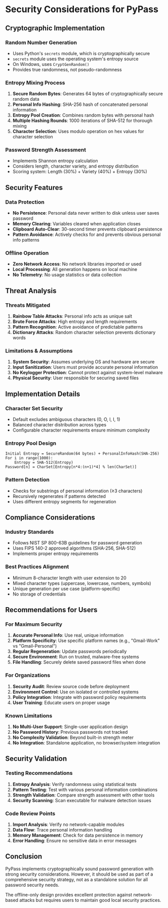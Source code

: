 # Security Considerations for PyPass

## Cryptographic Implementation

### Random Number Generation
- Uses Python's `secrets` module, which is cryptographically secure
- `secrets` module uses the operating system's entropy source
- On Windows, uses `CryptGenRandom()`
- Provides true randomness, not pseudo-randomness

### Entropy Mixing Process
1. **Secure Random Bytes**: Generates 64 bytes of cryptographically secure random data
2. **Personal Info Hashing**: SHA-256 hash of concatenated personal information
3. **Entropy Pool Creation**: Combines random bytes with personal hash
4. **Multiple Hashing Rounds**: 1000 iterations of SHA-512 for thorough mixing
5. **Character Selection**: Uses modulo operation on hex values for character selection

### Password Strength Assessment
- Implements Shannon entropy calculation
- Considers length, character variety, and entropy distribution
- Scoring system: Length (30%) + Variety (40%) + Entropy (30%)

## Security Features

### Data Protection
- **No Persistence**: Personal data never written to disk unless user saves password
- **Memory Clearing**: Variables cleared when application closes
- **Clipboard Auto-Clear**: 30-second timer prevents clipboard persistence
- **Pattern Avoidance**: Actively checks for and prevents obvious personal info patterns

### Offline Operation
- **Zero Network Access**: No network libraries imported or used
- **Local Processing**: All generation happens on local machine
- **No Telemetry**: No usage statistics or data collection

## Threat Analysis

### Threats Mitigated
1. **Rainbow Table Attacks**: Personal info acts as unique salt
2. **Brute Force Attacks**: High entropy and length requirements
3. **Pattern Recognition**: Active avoidance of predictable patterns
4. **Dictionary Attacks**: Random character selection prevents dictionary words

### Limitations & Assumptions
1. **System Security**: Assumes underlying OS and hardware are secure
2. **Input Sanitization**: Users must provide accurate personal information
3. **No Keylogger Protection**: Cannot protect against system-level malware
4. **Physical Security**: User responsible for securing saved files

## Implementation Details

### Character Set Security
- Default excludes ambiguous characters (0, O, l, I, 1)
- Balanced character distribution across types
- Configurable character requirements ensure minimum complexity

### Entropy Pool Design
```
Initial Entropy = SecureRandom(64 bytes) + PersonalInfoHash(SHA-256)
For i in range(1000):
    Entropy = SHA-512(Entropy)
Password[n] = CharSet[Entropy[n*4:(n+1)*4] % len(CharSet)]
```

### Pattern Detection
- Checks for substrings of personal information (≥3 characters)
- Recursively regenerates if patterns detected
- Uses different entropy segments for regeneration

## Compliance Considerations

### Industry Standards
- Follows NIST SP 800-63B guidelines for password generation
- Uses FIPS 140-2 approved algorithms (SHA-256, SHA-512)
- Implements proper entropy requirements

### Best Practices Alignment
- Minimum 8-character length with user extension to 20
- Mixed character types (uppercase, lowercase, numbers, symbols)
- Unique generation per use case (platform-specific)
- No storage of credentials

## Recommendations for Users

### For Maximum Security
1. **Accurate Personal Info**: Use real, unique information
2. **Platform Specificity**: Use specific platform names (e.g., "Gmail-Work" vs "Gmail-Personal")
3. **Regular Regeneration**: Update passwords periodically
4. **Secure Environment**: Run on trusted, malware-free systems
5. **File Handling**: Securely delete saved password files when done

### For Organizations
1. **Security Audit**: Review source code before deployment
2. **Environment Control**: Use on isolated or controlled systems
3. **Policy Integration**: Integrate with password policy requirements
4. **User Training**: Educate users on proper usage

### Known Limitations
1. **No Multi-User Support**: Single-user application design
2. **No Password History**: Previous passwords not tracked
3. **No Complexity Validation**: Beyond built-in strength meter
4. **No Integration**: Standalone application, no browser/system integration

## Security Validation

### Testing Recommendations
1. **Entropy Analysis**: Verify randomness using statistical tests
2. **Pattern Testing**: Test with various personal information combinations
3. **Strength Validation**: Compare strength assessment with other tools
4. **Security Scanning**: Scan executable for malware detection issues

### Code Review Points
1. **Import Analysis**: Verify no network-capable modules
2. **Data Flow**: Trace personal information handling
3. **Memory Management**: Check for data persistence in memory
4. **Error Handling**: Ensure no sensitive data in error messages

## Conclusion

PyPass implements cryptographically sound password generation with strong security considerations. However, it should be used as part of a comprehensive security strategy, not as a standalone solution for all password security needs.

The offline-only design provides excellent protection against network-based attacks but requires users to maintain good local security practices.